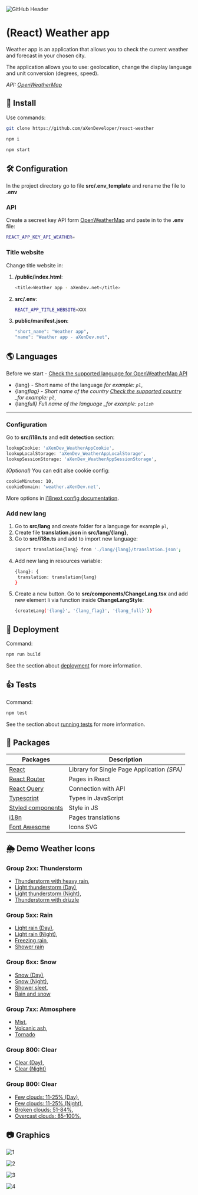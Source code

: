 ![GitHub Header](https://github.com/aXenDeveloper/react-weather/blob/main/screenshots/githubHeader.png?raw=true)

# (React) Weather app

Weather app is an application that allows you to check the current weather and forecast in your chosen city.

The application allows you to use: geolocation, change the display language and unit conversion (degrees, speed).

_API: [OpenWeatherMap](https://openweathermap.org/)_

## 🧰 Install

Use commands:

```bash
git clone https://github.com/aXenDeveloper/react-weather

npm i

npm start
```

## 🛠️ Configuration

In the project directory go to file **src/.env_template** and rename the file to **.env**

### API

Create a secreet key API form [OpenWeatherMap](https://openweathermap.org/) and paste in to the **.env** file:

```bash
REACT_APP_KEY_API_WEATHER=
```

### Title website

Change title website in:

1. **/public/index.html**:
   ```bash
   <title>Weather app - aXenDev.net</title>
   ```
2. **src/.env**:

   ```bash
   REACT_APP_TITLE_WEBSITE=XXX
   ```

3. **public/manifest.json**:
   ```bash
   "short_name": "Weather app",
   "name": "Weather app - aXenDev.net",
   ```

## 🌎 Languages

Before we start - [Check the supported language for OpenWeatherMap API](https://openweathermap.org/current#multi)

- {lang} - Short name of the language _for example: `pl`_,
- {lang*flag} - Short name of the country [Check the supported country](https://flagpedia.net/index) \_for example: `pl`*,
- {lang*full} Full name of the language \_for example: `polish`*

---

### Configuration

Go to **src/i18n.ts** and edit **detection** section:

```bash
lookupCookie: 'aXenDev_WeatherAppCookie',
lookupLocalStorage: 'aXenDev_WeatherAppLocalStorage',
lookupSessionStorage: 'aXenDev_WeatherAppSessionStorage',
```

_(Optional)_ You can edit alse cookie config:

```bash
cookieMinutes: 10,
cookieDomain: 'weather.aXenDev.net',
```

More options in [i18next config documentation](https://www.i18next.com/overview/configuration-options).

### Add new lang

1. Go to **src/lang** and create folder for a language for example `pl`,
2. Create file **translation.json** in **src/lang/{lang}**,
3. Go to **src/i18n.ts** and add to import new language:
   ```bash
   import translation{lang} from './lang/{lang}/translation.json';
   ```
4. Add new lang in resources variable:
   ```bash
   {lang}: {
   	translation: translation{lang}
   }
   ```
5. Create a new button. Go to **src/components/ChangeLang.tsx** and add new element li via function inside **ChangeLangStyle**:
   ```bash
   {createLang('{lang}', '{lang_flag}', '{lang_full}')}
   ```

## 🔨 Deployment

Command:

```bash
npm run build
```

See the section about [deployment](https://facebook.github.io/create-react-app/docs/deployment) for more information.

## 👍 Tests

Command:

```bash
npm test
```

See the section about [running tests](https://facebook.github.io/create-react-app/docs/running-tests) for more information.

## 📂 Packages

| Packages                                            | Description                                 |
| --------------------------------------------------- | ------------------------------------------- |
| [React](https://reactjs.org/)                       | Library for Single Page Application _(SPA)_ |
| [React Router](https://reactrouter.com/)            | Pages in React                              |
| [React Query](https://react-query.tanstack.com/)    | Connection with API                         |
| [Typescript](https://www.typescriptlang.org/)       | Types in JavaScript                         |
| [Styled components](https://styled-components.com/) | Style in JS                                 |
| [i18n](https://react.i18next.com/)                  | Pages translations                          |
| [Font Awesome](https://fontawesome.com/)            | Icons SVG                                   |

## 🌦️ Demo Weather Icons

### Group 2xx: Thunderstorm

- [Thunderstorm with heavy rain](https://weather.axendev.net/demoweather/202/d),
- [Light thunderstorm (Day)](https://weather.axendev.net/demoweather/210/d),
- [Light thunderstorm (Night)](https://weather.axendev.net/demoweather/210/n),
- [Thunderstorm with drizzle](https://weather.axendev.net/demoweather/231/d)

### Group 5xx: Rain

- [Light rain (Day)](https://weather.axendev.net/demoweather/500/d),
- [Light rain (Night)](https://weather.axendev.net/demoweather/500/n),
- [Freezing rain](https://weather.axendev.net/demoweather/511/d),
- [Shower rain](https://weather.axendev.net/demoweather/521/d)

### Group 6xx: Snow

- [Snow (Day)](https://weather.axendev.net/demoweather/601/d),
- [Snow (Night)](https://weather.axendev.net/demoweather/601/n),
- [Shower sleet](https://weather.axendev.net/demoweather/613/d),
- [Rain and snow](https://weather.axendev.net/demoweather/616/d)

### Group 7xx: Atmosphere

- [Mist](https://weather.axendev.net/demoweather/701/d),
- [Volcanic ash](https://weather.axendev.net/demoweather/762/d),
- [Tornado](https://weather.axendev.net/demoweather/781/d)

### Group 800: Clear

- [Clear (Day)](https://weather.axendev.net/demoweather/800/d),
- [Clear (Night)](https://weather.axendev.net/demoweather/800/n)

### Group 800: Clear

- [Few clouds: 11-25% (Day)](https://weather.axendev.net/demoweather/801/d),
- [Few clouds: 11-25% (Night)](https://weather.axendev.net/demoweather/801/n),
- [Broken clouds: 51-84%](https://weather.axendev.net/demoweather/803/d),
- [Overcast clouds: 85-100%](https://weather.axendev.net/demoweather/804/d),

## 📷 Graphics

![1](https://github.com/aXenDeveloper/react-weather/blob/main/screenshots/1-min.png?raw=true)

![2](https://github.com/aXenDeveloper/react-weather/blob/main/screenshots/2-min.png?raw=true)

![3](https://github.com/aXenDeveloper/react-weather/blob/main/screenshots/3-min.png?raw=true)

![4](https://github.com/aXenDeveloper/react-weather/blob/main/screenshots/4-min.png?raw=true)
